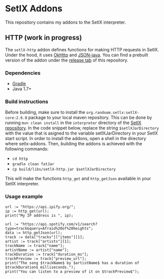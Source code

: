 # SetlX Addons

This repository contains my addons to the SetlX interpreter.

## HTTP (work in progress)

The `setlX-http` addon defines functions for making HTTP requests
in SetlX. Under the hood, it uses
[OkHttp](http://square.github.io/okhttp/)
and
[JSON-java](https://github.com/stleary/JSON-java).
You can find a prebuilt version of the addon under
the [release tab](https://github.com/niklaskorz/setlX-addons/releases)
of this repository.

### Dependencies

- [Gradle](https://gradle.org/)
- Java 1.7+

### Build instructions

Before building, make sure to install the `org.randoom.setlx:setlX-core:2.6.0`
package to your local maven repository. This can be done by running
`mvn clean install` in the `interpreter` directory of the
[SetlX repository](https://github.com/herrmanntom/setlX/tree/v2.6.0).
In the code snippet below, replace the string `$setlXJarDirectory` with the value that
is asigned to the variable setlXJarDirectory in your SetlX start script.  In order
to install the addons, open a shell in the directory where setlx-addons.  Then,
building the addons is achieved with the following commands:

- `cd http`
- `gradle clean fatJar`
- `cp build/libs/setlX-http.jar $setlXJarDirectory`

This will make the functions `http_get` and `http_getJson` available in your SetlX interpreter.

### Usage example

```stlx
url := "https://api.ipify.org/";
ip := http_get(url);
print("My IP address is ", ip);

url := "https://api.spotify.com/v1/search?type=track&query=Afraid%20of%20heights";
data := http_getJson(url);
track := data["tracks"]["items"][1];
artist := track["artists"][1];
trackName := track["name"];
artistName := artist["name"];
trackDuration := track["duration_ms"];
trackPreview := track["preview_url"];
print("The song $trackName$ by $artistName$ has a duration of $trackDuration$ milliseconds.");
print("You can listen to a preview of it on $trackPreview$");
```